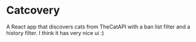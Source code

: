 # Catcovery

A React app that discovers cats from TheCatAPI with a ban list filter and a history filter.
I think it has very nice ui :)


